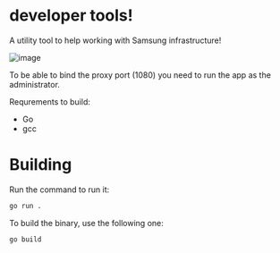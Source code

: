 ﻿# developer tools!

 A utility tool to help working with Samsung infrastructure!

![image](https://github.com/user-attachments/assets/1034c2ca-7e49-483a-b260-eccc0621c718)

To be able to bind the proxy port (1080) you need to run the app as the administrator.



Requrements to build:

* Go
* gcc

# Building
Run the command to run it:

```sh
go run .
```

To build the binary, use the following one:

```sh
go build
```

